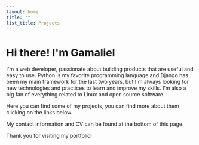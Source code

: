 ```yaml
---
layout: home
title: ""
list_title: Projects
---
```


# Hi there! I'm Gamaliel

I'm a web developer, passionate about building products that are useful and easy to use. Python is my favorite programming language and Django has been my main framework for the last two years, but I'm always looking for new technologies and practices to learn and improve my skills. I'm also a big fan of everything related to Linux and open source software.

Here you can find some of my projects, you can find more about them clicking on the links below.

My contact information and CV can be found at the bottom of this page.

Thank you for visiting my portfolio!
